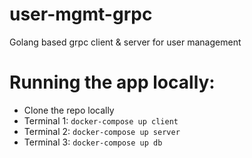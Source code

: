 # user-mgmt-grpc
Golang based grpc client &amp; server for user management

# Running the app locally:
- Clone the repo locally
- Terminal 1: `docker-compose up client`
- Terminal 2: `docker-compose up server`
- Terminal 3: `docker-compose up db`
  
